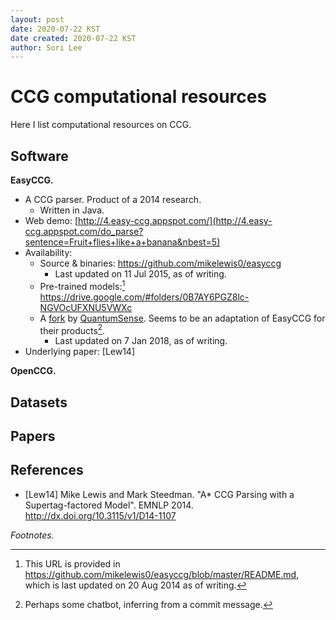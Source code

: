 ```yaml
---
layout: post
date: 2020-07-22 KST
date created: 2020-07-22 KST
author: Sori Lee
---
```


# CCG computational resources

Here I list computational resources on CCG.

## Software

**EasyCCG.**

- A CCG parser. Product of a 2014 research.
  - Written in Java.
- Web demo: [http://4.easy-ccg.appspot.com/](http://4.easy-ccg.appspot.com/do_parse?sentence=Fruit+flies+like+a+banana&nbest=5)
- Availability:
  - Source & binaries: <https://github.com/mikelewis0/easyccg>
    - Last updated on 11 Jul 2015, as of writing.
  - Pre-trained models:[^1] <https://drive.google.com/#folders/0B7AY6PGZ8lc-NGVOcUFXNU5VWXc>
  - A [fork](https://github.com/stormysmoke/easyccg) by [QuantumSense](https://quantumsense.ai/). Seems to be an adaptation of EasyCCG for their products[^2].
    - Last updated on 7 Jan 2018, as of writing.
- Underlying paper: [Lew14]

[^1]: This URL is provided in <https://github.com/mikelewis0/easyccg/blob/master/README.md>, which is last updated on 20 Aug 2014 as of writing.

[^2]: Perhaps some chatbot, inferring from a commit message.

**OpenCCG.**



## Datasets

<!--Groningen Meaning Bank-->

## Papers


## References

- [Lew14] Mike Lewis and Mark Steedman. "A* CCG Parsing with a Supertag-factored Model". EMNLP 2014. <http://dx.doi.org/10.3115/v1/D14-1107>

*Footnotes.*

